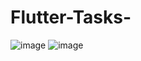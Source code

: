 # Flutter-Tasks-
![image](https://user-images.githubusercontent.com/74621226/162605231-06de5a8e-4061-4355-9182-e25d0b2b488b.png)
![image](https://user-images.githubusercontent.com/74621226/162605236-b16bf444-c429-4e68-ab11-db29a160d87b.png)


